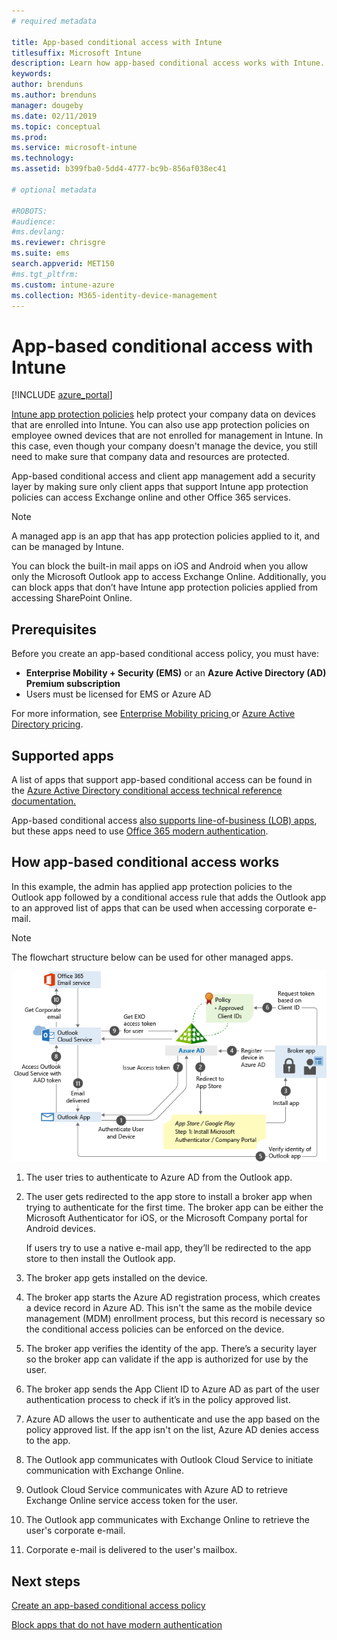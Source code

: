 ```yaml
---
# required metadata

title: App-based conditional access with Intune
titlesuffix: Microsoft Intune
description: Learn how app-based conditional access works with Intune.
keywords:
author: brenduns
ms.author: brenduns
manager: dougeby
ms.date: 02/11/2019
ms.topic: conceptual
ms.prod:
ms.service: microsoft-intune
ms.technology:
ms.assetid: b399fba0-5dd4-4777-bc9b-856af038ec41

# optional metadata

#ROBOTS:
#audience:
#ms.devlang:
ms.reviewer: chrisgre
ms.suite: ems
search.appverid: MET150
#ms.tgt_pltfrm:
ms.custom: intune-azure
ms.collection: M365-identity-device-management
---
```


# App-based conditional access with Intune

[!INCLUDE [azure_portal](./includes/azure_portal.md)]

[Intune app protection policies](app-protection-policy.md) help protect your company data on devices that are enrolled into Intune. You can also use app protection policies on employee owned devices that are not enrolled for management in Intune. In this case, even though your company doesn't manage the device, you still need to make sure that company data and resources are protected.

App-based conditional access and client app management add a security layer by making sure only client apps that support Intune app protection policies can access Exchange online and other Office 365 services.

> [!NOTE]
> A managed app is an app that has app protection policies applied to it, and can be managed by Intune.

You can block the built-in mail apps on iOS and Android when you allow only the Microsoft Outlook app to access Exchange Online. Additionally, you can block apps that don’t have Intune app protection policies applied from accessing SharePoint Online.

## Prerequisites
Before you create an app-based conditional access policy, you must have:

- **Enterprise Mobility + Security (EMS)** or an **Azure Active Directory (AD) Premium subscription**
- Users must be licensed for EMS or Azure AD

For more information, see [Enterprise Mobility pricing ](https://www.microsoft.com/cloud-platform/enterprise-mobility-pricing) or [Azure Active Directory pricing](https://azure.microsoft.com/pricing/details/active-directory/).

## Supported apps

A list of apps that support app-based conditional access can be found in the [Azure Active Directory conditional access technical reference documentation.](https://docs.microsoft.com/azure/active-directory/active-directory-conditional-access-technical-reference)

App-based conditional access [also supports line-of-business (LOB) apps](app-modern-authentication-block.md), but these apps need to use [Office 365 modern authentication](https://support.office.com/article/Using-Office-365-modern-authentication-with-Office-clients-776c0036-66fd-41cb-8928-5495c0f9168a). 

## How app-based conditional access works

In this example, the admin has applied app protection policies to the Outlook app followed by a conditional access rule that adds the Outlook app to an approved list of apps that can be used when accessing corporate e-mail.

> [!NOTE]
> The flowchart structure below can be used for other managed apps.

![App-based conditional access process illustrated in a flow-chart](./media/ca-intune-common-ways-3.png)

1. The user tries to authenticate to Azure AD from the Outlook app.

2. The user gets redirected to the app store to install a broker app when trying to authenticate for the first time. The broker app can be either the Microsoft Authenticator for iOS, or the Microsoft Company portal for Android devices.

   If users try to use a native e-mail app, they’ll be redirected to the app store to then install the Outlook app.

3. The broker app gets installed on the device.

4. The broker app starts the Azure AD registration process, which creates a device record in Azure AD. This isn't the same as the mobile device management (MDM) enrollment process, but this record is necessary so the conditional access policies can be enforced on the device.

5. The broker app verifies the identity of the app. There’s a security layer so the broker app can validate if the app is authorized for use by the user.

6. The broker app sends the App Client ID to Azure AD as part of the user authentication process to check if it’s in the policy approved list.

7. Azure AD allows the user to authenticate and use the app based on the policy approved list. If the app isn't on the list, Azure AD denies access to the app.

8. The Outlook app communicates with Outlook Cloud Service to initiate communication with Exchange Online.

9. Outlook Cloud Service communicates with Azure AD to retrieve Exchange Online service access token for the user.

10. The Outlook app communicates with Exchange Online to retrieve the user's corporate e-mail.

11. Corporate e-mail is delivered to the user's mailbox.

## Next steps
[Create an app-based conditional access policy](app-based-conditional-access-intune-create.md)

[Block apps that do not have modern authentication](app-modern-authentication-block.md)
